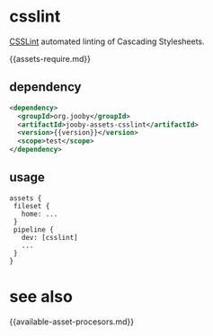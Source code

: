 # csslint

<a href="http://csslint.net/">CSSLint</a> automated linting of Cascading Stylesheets.

{{assets-require.md}}

## dependency

```xml
<dependency>
  <groupId>org.jooby</groupId>
  <artifactId>jooby-assets-csslint</artifactId>
  <version>{{version}}</version>
  <scope>test</scope>
</dependency>
```

## usage

```
assets {
 fileset {
   home: ...
 }
 pipeline {
   dev: [csslint]
   ...
 }
}
```

# see also

{{available-asset-procesors.md}}
